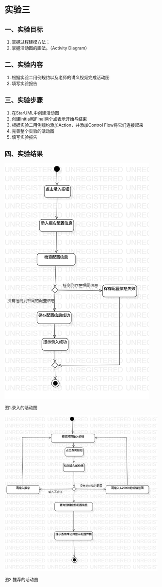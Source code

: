# 实验三

## 一、实验目标
1. 掌握过程建模方法；
2. 掌握活动图的画法。（Activity Diagram）


## 二、实验内容
1. 根据实验二用例规约以及老师的讲义视频完成活动图
2. 填写实验报告


## 三、实验步骤
1. 在StarUML中创建活动图
2. 创建Initial和Final两个点表示开始与结束
3. 根据实验二用例规约添加Action，并添加Control Flow将它们连接起来
4. 完善整个实验的活动图
5. 填写实验报告


## 四、实验结果

 ![UML图](./lab3_Activity01.jpg)
 
 图1.录入的活动图

 ![UML图](./lab3_Activity02.jpg)
 
 图2.推荐的活动图
